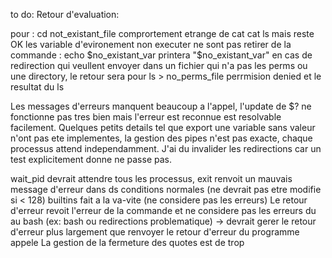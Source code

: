 to do:
Retour d'evaluation:

 pour : cd not_existant_file comprortement etrange de cat cat ls mais reste OK les variable d'evironement non executer ne sont pas retirer de la commande : echo $no_existant_var printera "$no_existant_var" en cas de redirection qui veullent envoyer dans un fichier qui n'a pas les perms ou une directory, le retour sera pour ls > no_perms_file perrmision denied et le resultat du ls

Les messages d'erreurs manquent beaucoup a l'appel, l'update de $? ne fonctionne pas tres bien mais l'erreur est reconnue est resolvable facilement. Quelques petits details tel que export une variable sans valeur n'ont pas ete implementes, la gestion des pipes n'est pas exacte, chaque processus attend independamment. J'ai du invalider les redirections car un test explicitement donne ne passe pas.

wait_pid devrait attendre tous les processus,
exit renvoit un mauvais message d'erreur dans ds conditions normales (ne devrait pas etre modifie si < 128)
builtins fait a la va-vite (ne considere pas les erreurs)
Le retour d'erreur revoit l'erreur de la commande et ne considere pas les erreurs du au bash (ex: bash ou redirections problematique) -> devrait gerer le retour d'erreur plus largement que renvoyer le retour d'erreur du programme appele
La gestion de la fermeture des quotes est de trop

